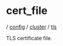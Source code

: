 # cert_file

/ [config](/reference/config/index.md) / [cluster](/reference/config/config/cluster/index.md) / [tls](/reference/config/config/cluster/tls/index.md) 

TLS certificate file.

